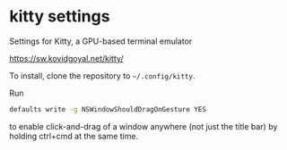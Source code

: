 # kitty settings

Settings for Kitty, a GPU-based terminal emulator

https://sw.kovidgoyal.net/kitty/

To install, clone the repository to `~/.config/kitty`.

Run

```sh
defaults write -g NSWindowShouldDragOnGesture YES
```

to enable click-and-drag of a window anywhere (not just the title bar) by
holding ctrl+cmd at the same time.

